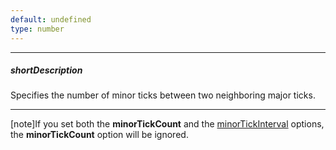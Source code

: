 ```yaml
---
default: undefined
type: number
---
```

---
##### shortDescription
Specifies the number of minor ticks between two neighboring major ticks.

---
[note]If you set both the **minorTickCount** and the [minorTickInterval](/api-reference/20%20Data%20Visualization%20Widgets/17%20dxPolarChart/1%20Configuration/argumentAxis/minorTickCount.md '/Documentation/ApiReference/Data_Visualization_Widgets/dxPolarChart/Configuration/argumentAxis/#minorTickCount') options, the **minorTickCount** option will be ignored.